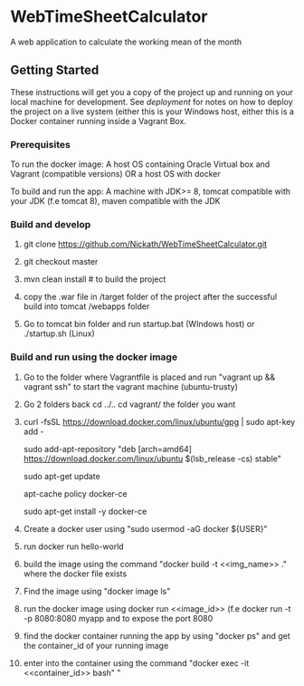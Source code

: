 # WebTimeSheetCalculator
A web application to calculate the working mean of the month

## Getting Started

These instructions will get you a copy of the project up and running on your local machine for development. See *deployment* for notes on how to deploy the project on a live system (either this is your
Windows host, either this is a Docker container running inside a Vagrant Box.


### Prerequisites

To run the docker image: A host OS containing Oracle Virtual box and Vagrant (compatible versions) OR a host OS with docker

To build and run the app: A machine with JDK>= 8, tomcat compatible with your JDK (f.e tomcat 8), maven compatible with the JDK

### Build and develop 

1) git clone https://github.com/Nickath/WebTimeSheetCalculator.git

2) git checkout master

3) mvn clean install #  to build the project 

4) copy the .war file in /target folder of the project after the successful build into tomcat /webapps folder

5) Go to tomcat bin folder and run startup.bat (WIndows host) or ./startup.sh (Linux)


### Build and run using the docker image

1) Go to the folder where Vagrantfile is placed and run
   "vagrant up && vagrant ssh" to start the vagrant machine (ubuntu-trusty)
   
2) Go 2 folders back cd ../.. 
   cd vagrant/ the folder you want
   
3) curl -fsSL https://download.docker.com/linux/ubuntu/gpg | sudo apt-key add -
   
   sudo add-apt-repository "deb [arch=amd64] https://download.docker.com/linux/ubuntu       $(lsb_release -cs) stable"

   sudo apt-get update

   apt-cache policy docker-ce
   
   sudo apt-get install -y docker-ce
   
4) Create a docker user using "sudo usermod -aG docker ${USER}"

5) run docker run hello-world

6) build the image using the command "docker build -t <<img_name>> ." where the docker file exists

7) Find the image using "docker image ls"

8) run the docker image using docker run <<image_id>> (f.e docker run -t -p 8080:8080 myapp and to expose the port 8080

9) find the docker container running the app by using "docker ps" and get the container_id of your running image

10) enter into the container using the command "docker exec -it <<container_id>> bash"
"


